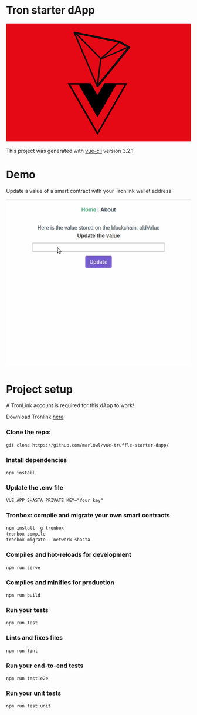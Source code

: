# Tron starter dApp

<p align="center">		
  <img src="logo.PNG">		
</p>

This project was generated with [vue-cli](https://github.com/vuejs/vue-cli) version 3.2.1

# Demo
Update a value of a smart contract with your Tronlink wallet address

![](demo.gif)

# Project setup
A TronLink account is required for this dApp to work!

Download Tronlink [here](https://chrome.google.com/webstore/detail/tronlink/ibnejdfjmmkpcnlpebklmnkoeoihofec)

### Clone the repo:
```
git clone https://github.com/marlowl/vue-truffle-starter-dapp/
```
### Install dependencies
```
npm install
```
### Update the .env file
```
VUE_APP_SHASTA_PRIVATE_KEY="Your key"

```
### Tronbox: compile and migrate your own smart contracts
```
npm install -g tronbox
tronbox compile
tronbox migrate --network shasta
```

### Compiles and hot-reloads for development
```
npm run serve
```

### Compiles and minifies for production
```
npm run build
```

### Run your tests
```
npm run test
```

### Lints and fixes files
```
npm run lint
```

### Run your end-to-end tests
```
npm run test:e2e
```

### Run your unit tests
```
npm run test:unit
```
